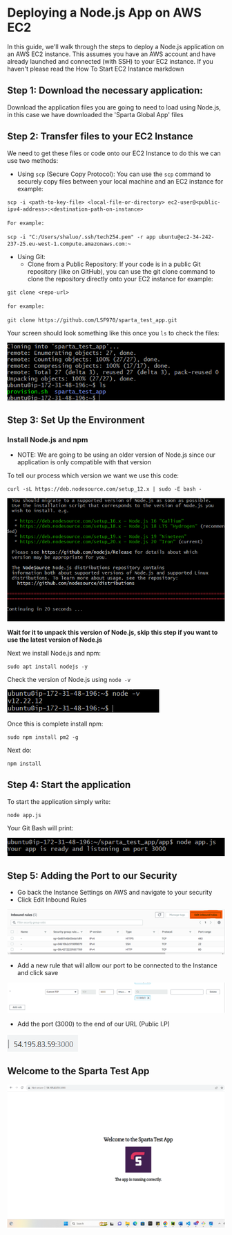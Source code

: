 # Deploying a Node.js App on AWS EC2

In this guide, we'll walk through the steps to deploy a Node.js application on an AWS EC2 instance. This assumes you have an AWS account and have already launched and connected (with SSH) to your EC2 instance. If you haven't please read the How To Start EC2 Instance markdown


## Step 1: Download the necessary application:

Download the application files you are going to need to load using Node.js, in this case we have downloaded the 'Sparta Global App' files

## Step 2: Transfer files to your EC2 Instance

We need to get these files or code onto our EC2 Instance to do this we can use two methods: <br>
- Using `scp` (Secure Copy Protocol): You can use the `scp` command to securely copy files between your local machine and an EC2 instance for example: <br>
```
scp -i <path-to-key-file> <local-file-or-directory> ec2-user@<public-ipv4-address>:<destination-path-on-instance>

For example:

scp -i "C:/Users/shaluo/.ssh/tech254.pem" -r app ubuntu@ec2-34-242-237-25.eu-west-1.compute.amazonaws.com:~
```
- Using Git:
   - Clone from a Public Repository: If your code is in a public Git repository (like on GitHub), you can use the git clone command to clone the repository directly onto your EC2 instance for example:
```
git clone <repo-url>

for example:

git clone https://github.com/LSF970/sparta_test_app.git
```

Your screen should look something like this once you `ls` to check the files: <br>

![Screenshot 2023-09-28 160516.png](images%2FScreenshot%202023-09-28%20160516.png)

## Step 3: Set Up the Environment

### Install Node.js and npm

- NOTE: We are going to be using an older version of Node.js since our application is only compatible with that version

To tell our process which version we want we use this code: 
```
curl -sL https://deb.nodesource.com/setup_12.x | sudo -E bash -
```
![Screenshot 2023-09-28 161048.png](images%2FScreenshot%202023-09-28%20161048.png)

**Wait for it to unpack this version of Node.js, skip this step if you want to use the latest version of Node.js** <br>

Next we install Node.js and npm:

```
sudo apt install nodejs -y
```
Check the version of Node.js using `node -v`

![Screenshot 2023-09-28 161927.png](images%2FScreenshot%202023-09-28%20161927.png)

Once this is complete install npm:
```
sudo npm install pm2 -g
```
Next do:
```
npm install
```

## Step 4: Start the application

To start the application simply write:
```
node app.js
```
Your Git Bash will print: 

![Screenshot 2023-09-28 162853.png](images%2FScreenshot%202023-09-28%20162853.png)

## Step 5: Adding the Port to our Security

- Go back the Instance Settings on AWS and navigate to your security <br>
- Click Edit Inbound Rules

![Screenshot 2023-09-28 163112.png](images%2FScreenshot%202023-09-28%20163112.png)

- Add a new rule that will allow our port to be connected to the Instance and click save

![Screenshot 2023-09-28 163227.png](images%2FScreenshot%202023-09-28%20163227.png)

- Add the port (3000) to the end of our URL (Public I.P)

![Screenshot 2023-09-28 163718.png](images%2FScreenshot%202023-09-28%20163718.png)

## Welcome to the Sparta Test App

![Screenshot 2023-09-28 163825.png](images%2FScreenshot%202023-09-28%20163825.png)

